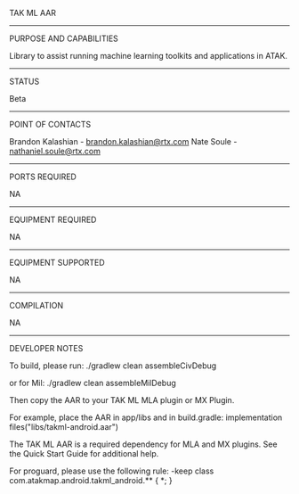 TAK ML AAR


_________________________________________________________________
PURPOSE AND CAPABILITIES

Library to assist running machine learning toolkits and applications in ATAK.


_________________________________________________________________
STATUS

Beta

_________________________________________________________________
POINT OF CONTACTS

Brandon Kalashian - brandon.kalashian@rtx.com
Nate Soule - nathaniel.soule@rtx.com

_________________________________________________________________
PORTS REQUIRED

NA

_________________________________________________________________
EQUIPMENT REQUIRED

NA

_________________________________________________________________
EQUIPMENT SUPPORTED

NA

_________________________________________________________________
COMPILATION

NA

_________________________________________________________________
DEVELOPER NOTES

To build, please run:
./gradlew clean assembleCivDebug

or for Mil:
./gradlew clean assembleMilDebug

Then copy the AAR to your TAK ML MLA plugin or MX Plugin.

For example, place the AAR in app/libs and in build.gradle:
implementation files("libs/takml-android.aar")

The TAK ML AAR is a required dependency for MLA and MX plugins. See the Quick Start Guide for additional help.

For proguard, please use the following rule:
-keep class com.atakmap.android.takml_android.** { *; }